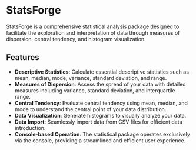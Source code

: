 # StatsForge

StatsForge is a comprehensive statistical analysis package designed to facilitate the exploration and interpretation of data through measures of dispersion, central tendency, and histogram visualization.

## Features

- **Descriptive Statistics**: Calculate essential descriptive statistics such as mean, median, mode, variance, standard deviation, and range.
- **Measures of Dispersion**: Assess the spread of your data with detailed measures including variance, standard deviation, and interquartile range.
- **Central Tendency**: Evaluate central tendency using mean, median, and mode to understand the central point of your data distribution.
- **Data Visualization**: Generate histograms to visually analyze your data.
- **Data Import**: Seamlessly import data from CSV files for efficient data introduction.
- **Console-based Operation**: The statistical package operates exclusively via the console, providing a streamlined and efficient user experience.
